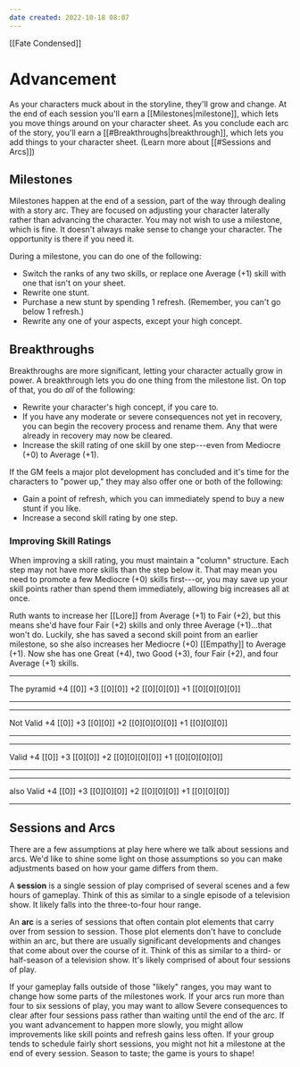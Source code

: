 ```yaml
---
date created: 2022-10-18 08:07
---
```


[[Fate Condensed]]

# Advancement

As your characters muck about in the storyline, they'll grow and change. At the end of each session you'll earn a [[Milestones|milestone]], which lets you move things around on your character sheet. As you conclude each arc of the story, you'll earn a [[#Breakthroughs|breakthrough]], which lets you add things to your character sheet. (Learn more about [[#Sessions and Arcs]])

## Milestones

Milestones happen at the end of a session, part of the way through
dealing with a story arc. They are focused on adjusting your character
laterally rather than advancing the character. You may not wish to use a
milestone, which is fine. It doesn't always make sense to change your
character. The opportunity is there if you need it.

During a milestone, you can do one of the following:

- Switch the ranks of any two skills, or replace one Average (+1)
  skill with one that isn't on your sheet.
- Rewrite one stunt.
- Purchase a new stunt by spending 1 refresh. (Remember, you can't go
  below 1 refresh.)
- Rewrite any one of your aspects, except your high concept.

## Breakthroughs

Breakthroughs are more significant, letting your character actually grow
in power. A breakthrough lets you do one thing from the milestone list.
On top of that, you do _all_ of the following:

- Rewrite your character's high concept, if you care to.
- If you have any moderate or severe consequences not yet in recovery,
  you can begin the recovery process and rename them. Any that were
  already in recovery may now be cleared.
- Increase the skill rating of one skill by one step---even from
  Mediocre (+0) to Average (+1).

If the GM feels a major plot development has concluded and it's time for
the characters to "power up," they may also offer one or both of the
following:

- Gain a point of refresh, which you can immediately spend to buy a
  new stunt if you like.
- Increase a second skill rating by one step.

### Improving Skill Ratings

When improving a skill rating, you must maintain a "column" structure.
Each step may not have more skills than the step below it. That may mean
you need to promote a few Mediocre (+0) skills first---or, you may save
up your skill points rather than spend them immediately, allowing big
increases all at once.

Ruth wants to increase her [[Lore]] from Average (+1) to Fair (+2), but this
means she'd have four Fair (+2) skills and only three Average (+1)...that won't do. Luckily, she has saved a second skill point from
an earlier milestone, so she also increases her Mediocre (+0) [[Empathy]] to
Average (+1). Now she has one Great (+4), two Good (+3), four Fair (+2),
and four Average (+1) skills.

---

The pyramid
+4            [[0]]
+3            [[0][0]]
+2            [[0][0][0]]
+1            [[0][0][0][0]]

---

---

Not Valid
+4          [[0]]
+3          [[0][0]]
+2          [[0][0][0][0]]
+1          [[0][0][0]]

---

---

Valid
+4      [[0]]
+3      [[0][0]]
+2      [[0][0][0][0]]
+1      [[0][0][0][0]]

---

---

also Valid
+4           [[0]]
+3           [[0][0][0]]
+2           [[0][0][0]]
+1           [[0][0][0]]

---

## Sessions and Arcs

There are a few assumptions at play here where we talk about sessions and arcs. We'd like to shine some light on those assumptions so you can make adjustments based on how your game differs from them.

A **session** is a single session of play comprised of several scenes and a few hours of gameplay. Think of this as similar to a single episode of a television show. It likely falls into the three-to-four hour range.

An **arc** is a series of sessions that often contain plot elements that carry over from session to session. Those plot elements don't have to conclude within an arc, but there are usually significant developments and changes that come about over the course of it. Think of this as similar to a third- or half-season of a television show. It's likely comprised of about four sessions of play.

If your gameplay falls outside of those "likely" ranges, you may want to change how some parts of the milestones work. If your arcs run more than four to six sessions of play, you may want to allow Severe consequences to clear after four sessions pass rather than waiting until the end of the arc. If you want advancement to happen more slowly, you might allow improvements like skill points and refresh gains less often. If your group tends to schedule fairly short sessions, you might not hit a milestone at the end of every session. Season to taste; the game is yours to shape!

